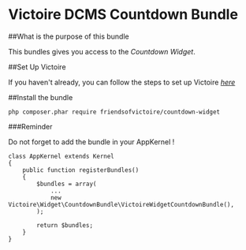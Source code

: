 Victoire DCMS Countdown Bundle
============

##What is the purpose of this bundle

This bundles gives you access to the *Countdown Widget*.

##Set Up Victoire

If you haven't already, you can follow the steps to set up Victoire *[here](https://github.com/Victoire/victoire/blob/master/setup.md)*

##Install the bundle

    php composer.phar require friendsofvictoire/countdown-widget

###Reminder

Do not forget to add the bundle in your AppKernel !

    class AppKernel extends Kernel
    {
        public function registerBundles()
        {
            $bundles = array(
                ...
                new Victoire\Widget\CountdownBundle\VictoireWidgetCountdownBundle(),
            );

            return $bundles;
        }
    }
